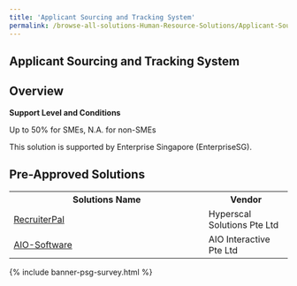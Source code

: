 ```yaml
---
title: 'Applicant Sourcing and Tracking System'
permalink: /browse-all-solutions-Human-Resource-Solutions/Applicant-Sourcing-and-Tracking-System
---
```


## Applicant Sourcing and Tracking System
## Overview

**Support Level and Conditions**

Up to 50% for SMEs, N.A. for non-SMEs

This solution is supported by Enterprise Singapore (EnterpriseSG).

## Pre-Approved Solutions

<table>
<tr>
<th style='width: auto;'><b>Solutions Name</b></th>
<th style='width: 30%;'><b>Vendor</b></th>
</tr>
<tr>
<td><a href='/productivity-solutions-grant/solutionrepo/201322246H-RcrutrPl-G' target='_blank'>RecruiterPal</a><br></td>
<td>Hyperscal Solutions Pte Ltd</td>
</tr>
<tr>
<td><a href='/productivity-solutions-grant/solutionrepo/201400012M-AIOSoftwr-G' target='_blank'>AIO-Software</a><br></td>
<td>AIO Interactive Pte Ltd</td>
</tr>
</table>

{% include banner-psg-survey.html %}
